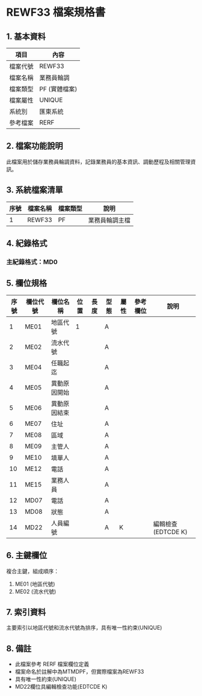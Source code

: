 # REWF33 檔案規格書

## 1. 基本資料

| 項目 | 內容 |
|------|------|
| 檔案代號 | REWF33 |
| 檔案名稱 | 業務員輪調 |
| 檔案類型 | PF (實體檔案) |
| 檔案屬性 | UNIQUE |
| 系統別 | 匯東系統 |
| 參考檔案 | RERF |

## 2. 檔案功能說明

此檔案用於儲存業務員輪調資料，記錄業務員的基本資訊、調動歷程及相關管理資訊。

## 3. 系統檔案清單

| 序號 | 檔案名稱 | 檔案類型 | 說明 |
|------|----------|----------|------|
| 1 | REWF33 | PF | 業務員輪調主檔 |

## 4. 紀錄格式

### 主紀錄格式：MD0

## 5. 欄位規格

| 序號 | 欄位代號 | 欄位名稱 | 位置 | 長度 | 型態 | 屬性 | 參考欄位 | 說明 |
|------|----------|----------|------|------|------|------|----------|------|
| 1 | ME01 | 地區代號 | 1 | | A | | | |
| 2 | ME02 | 流水代號 | | | A | | | |
| 3 | ME04 | 任職起迄 | | | A | | | |
| 4 | ME05 | 異動原因開始 | | | A | | | |
| 5 | ME06 | 異動原因結束 | | | A | | | |
| 6 | ME07 | 住址 | | | A | | | |
| 7 | ME08 | 區域 | | | A | | | |
| 8 | ME09 | 主管人 | | | A | | | |
| 9 | ME10 | 填單人 | | | A | | | |
| 10 | ME12 | 電話 | | | A | | | |
| 11 | ME15 | 業務人員 | | | A | | | |
| 12 | MD07 | 電話 | | | A | | | |
| 13 | MD08 | 狀態 | | | A | | | |
| 14 | MD22 | 人員編號 | | | A | K | | 編輯檢查(EDTCDE K) |

## 6. 主鍵欄位

複合主鍵，組成順序：
1. ME01 (地區代號)
2. ME02 (流水代號)

## 7. 索引資料

主要索引以地區代號和流水代號為排序，具有唯一性約束(UNIQUE)

## 8. 備註

- 此檔案參考 RERF 檔案欄位定義
- 檔案命名於註解中為MTMDPF，但實際檔案為REWF33
- 具有唯一性約束(UNIQUE)
- MD22欄位具編輯檢查功能(EDTCDE K) 